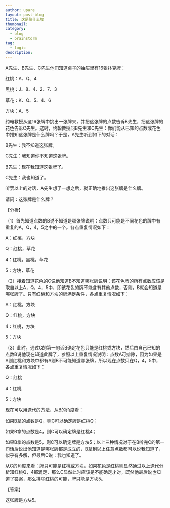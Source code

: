 ```yaml
---
author: upare
layout: post-blog
title: 这是张什么牌
thumbnail:
category:
  - blog
  - brainstorm
tag:
  - logic
description: 
---
```

A先生、B先生、C先生他们知道桌子的抽屉里有16张扑克牌：

红桃：A、Q、4

黑桃：J、8、4、2、7、3

草花：K、Q、5、4、6

方块：A、5

约翰教授从这16张牌中挑出一张牌来，并把这张牌的点数告诉B先生，把这张牌的花色告诉C先生。这时，约翰教授问B先生和C先生：你们能从已知的点数或花色中推知这张牌是什么牌吗？于是，A先生听到如下的对话：

B先生：我不知道这张牌。

C先生：我知道你不知道这张牌。

B先生：现在我知道这张牌了。

C先生：我也知道了。

听罢以上的对话，A先生想了一想之后，就正确地推出这张牌是什么牌。

请问：这张牌是什么牌？

【分析】

（1）首先知道点数的B说不知道是哪张牌说明：点数只可能是不同花色的牌中有重复的A，Q，4，5之中的一个。各点重复情况如下：

A：红桃，方块

Q：红桃，草花

4：红桃，黑桃，草花

5：方块，草花

（2）接着知道花色的C说他知道B不知道哪张牌说明：该花色牌的所有点数应该是取自以上A，Q，4，5中，即该花色的牌不能含有其他点数，否则，B就会知道是哪张牌了。只有红桃和方块的牌满足条件，各点重复情况如下：

A：红桃，方块

Q：红桃，方块

4：红桃，方块

5：方块

（3）此时，通过C的第一句话B确定花色只能是红桃或方块，然后由自己已知的点数B说他现在知道此牌了，参照以上重复情况说明：点数A可排除，因为如果是A则红桃和方块中都有A则B不可能知道哪张牌，所以现在点数只在Q，4，5中，各点重复情况如下：

Q：红桃

4：红桃

5：方块

现在可以用迭代的方法，从B的角度看：

如果B拿的点数是Q，则C可以确定牌是红桃Q；

如果B拿的点数是4，则C可以确定牌是红桃4；

如果B拿的点数是5，则C可以确定牌是方块5；以上三种情况对于在B听完C的第一句话后说出他知道是哪张牌都是成立的，B拿到以上任意点数都可以说我知道了，似乎有多解，但最后C说：我也知道了。

从C的角度来看：牌只可能是红桃或方块，如果花色是红桃则显然通过以上迭代分析知红桃Q，4都满足，那么C显然此时应该是不能确定才对，既然他最后说也知道了答案，那么排除红桃的可能，牌只能是方块5。

【答案】

这张牌是方块5。